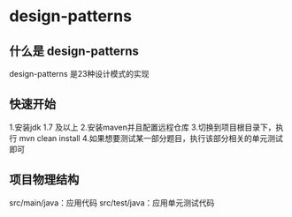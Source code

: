 design-patterns
====

## 什么是 design-patterns
design-patterns 是23种设计模式的实现

## 快速开始 
1.安装jdk 1.7 及以上 
2.安装maven并且配置远程仓库 
3.切换到项目根目录下，执行 mvn clean install 
4.如果想要测试某一部分题目，执行该部分相关的单元测试即可

## 项目物理结构
src/main/java：应用代码
src/test/java：应用单元测试代码



